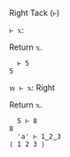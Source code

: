 Right Tack (`⊢`)

`⊢ 𝕩`: 

Return `𝕩`.
```
  ⊢ 5
5
```

`𝕨 ⊢ 𝕩`: Right

Return `𝕩`.
```
  5 ⊢ 8
8
  'a' ⊢ 1‿2‿3
⟨ 1 2 3 ⟩
```
